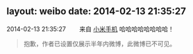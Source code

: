 layout: weibo
date: 2014-02-13 21:35:27
---
2014-02-13 21:35:27  &nbsp;&nbsp;&nbsp;&nbsp;&nbsp;&nbsp; 来自 <a href="http://app.weibo.com/t/feed/22zMnn" rel="nofollow">小米手机</a>
哈哈哈哈哈哈哈哈！
>  抱歉，作者已设置仅展示半年内微博，此微博已不可见。 ​​​
